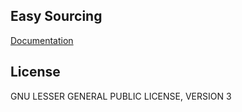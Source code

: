 ## Easy Sourcing

[Documentation](https://alikelleci.github.io/easysourcing)



## License
GNU LESSER GENERAL PUBLIC LICENSE, VERSION 3 

